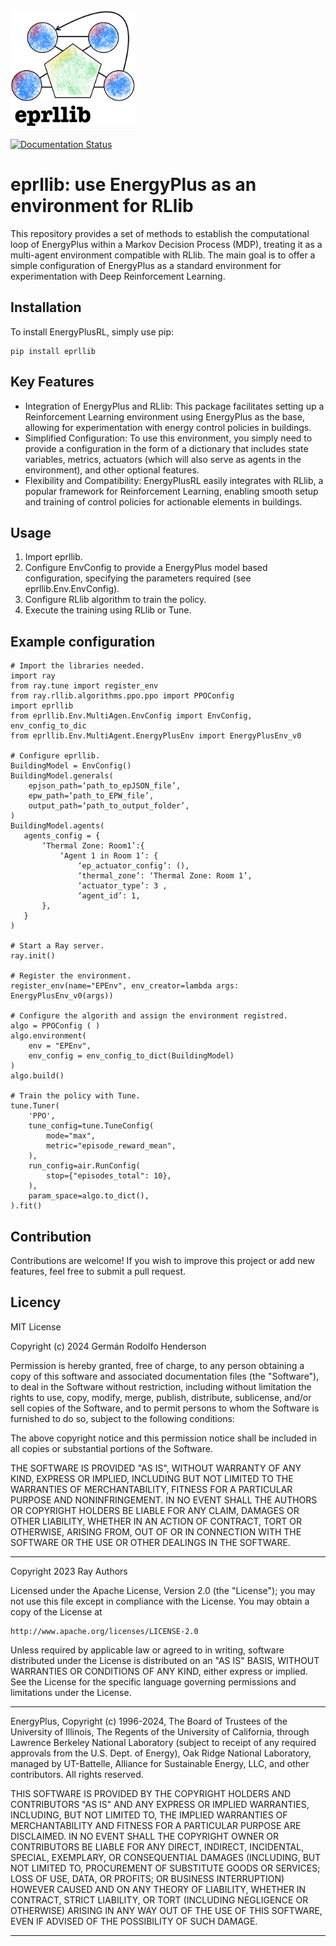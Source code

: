 <img src="docs/image0.jpeg" alt="logo" width="200"/>

[![Documentation Status](https://readthedocs.org/projects/eprllib/badge/?version=latest)](https://eprllib.readthedocs.io/latest/?badge=latest)

# eprllib: use EnergyPlus as an environment for RLlib 

This repository provides a set of methods to establish the computational loop of EnergyPlus within a Markov Decision Process (MDP), treating it as a multi-agent environment compatible with RLlib. The main goal is to offer a simple configuration of EnergyPlus as a standard environment for experimentation with Deep Reinforcement Learning.

## Installation

To install EnergyPlusRL, simply use pip:

```
pip install eprllib
```

## Key Features

* Integration of EnergyPlus and RLlib: This package facilitates setting up a Reinforcement Learning environment using EnergyPlus as the base, allowing for experimentation with energy control policies in buildings.
* Simplified Configuration: To use this environment, you simply need to provide a configuration in the form of a dictionary that includes state variables, metrics, actuators (which will also serve as agents in the environment), and other optional features.
* Flexibility and Compatibility: EnergyPlusRL easily integrates with RLlib, a popular framework for Reinforcement Learning, enabling smooth setup and training of control policies for actionable elements in buildings.

## Usage

1. Import eprllib.
2. Configure EnvConfig to provide a EnergyPlus model based configuration, specifying the parameters required (see eprllib.Env.EnvConfig).
3. Configure RLlib algorithm to train the policy.
4. Execute the training using RLlib or Tune.

## Example configuration

```
# Import the libraries needed.
import ray
from ray.tune import register_env
from ray.rllib.algorithms.ppo.ppo import PPOConfig
import eprllib
from eprllib.Env.MultiAgen.EnvConfig import EnvConfig, env_config_to_dic
from eprllib.Env.MultiAgent.EnergyPlusEnv import EnergyPlusEnv_v0

# Configure eprllib.
BuildingModel = EnvConfig()
BuildingModel.generals(
    epjson_path=‘path_to_epJSON_file’,
    epw_path=‘path_to_EPW_file’,
    output_path=‘path_to_output_folder’,
)
BuildingModel.agents(
   agents_config = {
       ‘Thermal Zone: Room1’:{
           ‘Agent 1 in Room 1’: {
               ‘ep_actuator_config’: (),
               ‘thermal_zone’: ‘Thermal Zone: Room 1’,
               ‘actuator_type’: 3 ,
               ‘agent_id’: 1,
       },
   }
)

# Start a Ray server.
ray.init()

# Register the environment.
register_env(name="EPEnv", env_creator=lambda args: EnergyPlusEnv_v0(args))

# Configure the algorith and assign the environment registred.
algo = PPOConfig ( )
algo.environment(
    env = "EPEnv",
    env_config = env_config_to_dict(BuildingModel)
)
algo.build()

# Train the policy with Tune.
tune.Tuner(
    'PPO',
    tune_config=tune.TuneConfig(
        mode="max",
        metric="episode_reward_mean",
    ),
    run_config=air.RunConfig(
        stop={"episodes_total": 10},
    ),
    param_space=algo.to_dict(),
).fit()
```

## Contribution

Contributions are welcome! If you wish to improve this project or add new features, feel free to submit a pull request.

## Licency

MIT License

Copyright (c) 2024 Germán Rodolfo Henderson

Permission is hereby granted, free of charge, to any person obtaining a copy
of this software and associated documentation files (the "Software"), to deal
in the Software without restriction, including without limitation the rights
to use, copy, modify, merge, publish, distribute, sublicense, and/or sell
copies of the Software, and to permit persons to whom the Software is
furnished to do so, subject to the following conditions:

The above copyright notice and this permission notice shall be included in all
copies or substantial portions of the Software.

THE SOFTWARE IS PROVIDED "AS IS", WITHOUT WARRANTY OF ANY KIND, EXPRESS OR
IMPLIED, INCLUDING BUT NOT LIMITED TO THE WARRANTIES OF MERCHANTABILITY,
FITNESS FOR A PARTICULAR PURPOSE AND NONINFRINGEMENT. IN NO EVENT SHALL THE
AUTHORS OR COPYRIGHT HOLDERS BE LIABLE FOR ANY CLAIM, DAMAGES OR OTHER
LIABILITY, WHETHER IN AN ACTION OF CONTRACT, TORT OR OTHERWISE, ARISING FROM,
OUT OF OR IN CONNECTION WITH THE SOFTWARE OR THE USE OR OTHER DEALINGS IN THE
SOFTWARE.

-------------------------------------------------------------------------------------------------
Copyright 2023 Ray Authors

Licensed under the Apache License, Version 2.0 (the "License");
you may not use this file except in compliance with the License.
You may obtain a copy of the License at

    http://www.apache.org/licenses/LICENSE-2.0

Unless required by applicable law or agreed to in writing, software
distributed under the License is distributed on an "AS IS" BASIS,
WITHOUT WARRANTIES OR CONDITIONS OF ANY KIND, either express or implied.
See the License for the specific language governing permissions and
limitations under the License.

-------------------------------------------------------------------------------------------------
EnergyPlus, Copyright (c) 1996-2024, The Board of Trustees of the University of Illinois, The Regents of the University of California, through Lawrence Berkeley National Laboratory (subject to receipt of any required approvals from the U.S. Dept. of Energy), Oak Ridge National Laboratory, managed by UT-Battelle, Alliance for Sustainable Energy, LLC, and other contributors. All rights reserved.

THIS SOFTWARE IS PROVIDED BY THE COPYRIGHT HOLDERS AND CONTRIBUTORS "AS IS" AND ANY EXPRESS OR IMPLIED WARRANTIES, INCLUDING, BUT NOT LIMITED TO, THE IMPLIED WARRANTIES OF MERCHANTABILITY AND FITNESS FOR A PARTICULAR PURPOSE ARE DISCLAIMED. IN NO EVENT SHALL THE COPYRIGHT OWNER OR CONTRIBUTORS BE LIABLE FOR ANY DIRECT, INDIRECT, INCIDENTAL, SPECIAL, EXEMPLARY, OR CONSEQUENTIAL DAMAGES (INCLUDING, BUT NOT LIMITED TO, PROCUREMENT OF SUBSTITUTE GOODS OR SERVICES; LOSS OF USE, DATA, OR PROFITS; OR BUSINESS INTERRUPTION) HOWEVER CAUSED AND ON ANY THEORY OF LIABILITY, WHETHER IN CONTRACT, STRICT LIABILITY, OR TORT (INCLUDING NEGLIGENCE OR OTHERWISE) ARISING IN ANY WAY OUT OF THE USE OF THIS SOFTWARE, EVEN IF ADVISED OF THE POSSIBILITY OF SUCH DAMAGE.

-------------------------------------------------------------------------------------------------
